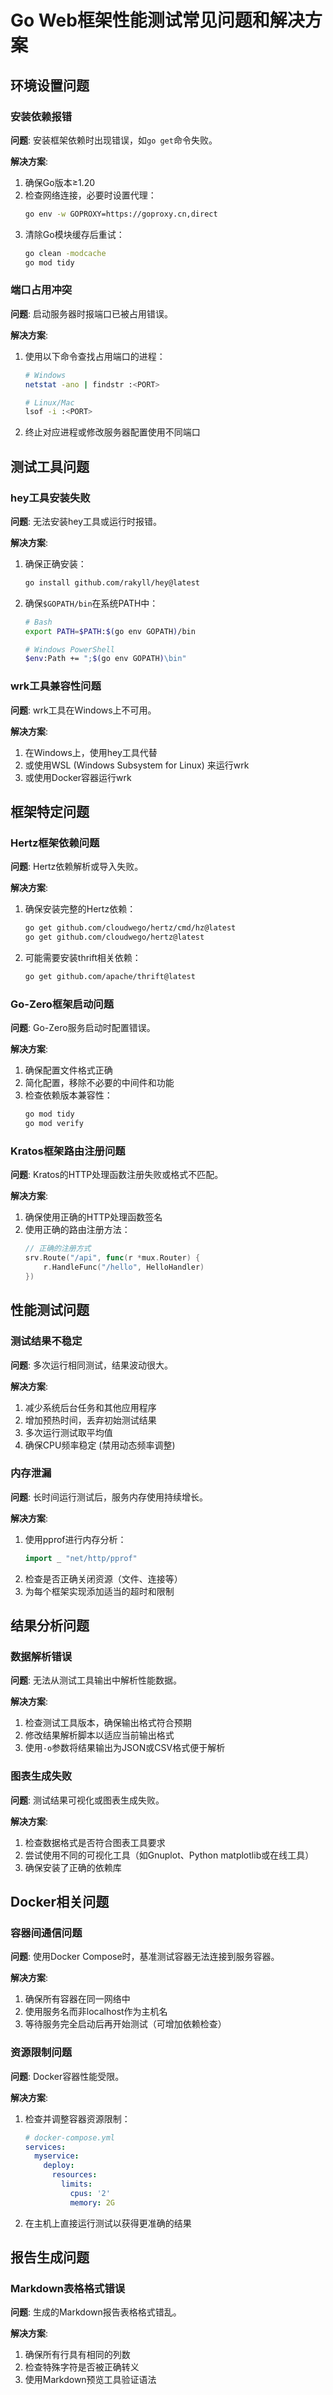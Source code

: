 # Go Web框架性能测试常见问题和解决方案

## 环境设置问题

### 安装依赖报错

**问题**: 安装框架依赖时出现错误，如`go get`命令失败。

**解决方案**:
1. 确保Go版本≥1.20
2. 检查网络连接，必要时设置代理：
   ```bash
   go env -w GOPROXY=https://goproxy.cn,direct
   ```
3. 清除Go模块缓存后重试：
   ```bash
   go clean -modcache
   go mod tidy
   ```

### 端口占用冲突

**问题**: 启动服务器时报端口已被占用错误。

**解决方案**:
1. 使用以下命令查找占用端口的进程：
   ```bash
   # Windows
   netstat -ano | findstr :<PORT>
   
   # Linux/Mac
   lsof -i :<PORT>
   ```
2. 终止对应进程或修改服务器配置使用不同端口

## 测试工具问题

### hey工具安装失败

**问题**: 无法安装hey工具或运行时报错。

**解决方案**:
1. 确保正确安装：
   ```bash
   go install github.com/rakyll/hey@latest
   ```
2. 确保`$GOPATH/bin`在系统PATH中：
   ```bash
   # Bash
   export PATH=$PATH:$(go env GOPATH)/bin
   
   # Windows PowerShell
   $env:Path += ";$(go env GOPATH)\bin"
   ```

### wrk工具兼容性问题

**问题**: wrk工具在Windows上不可用。

**解决方案**:
1. 在Windows上，使用hey工具代替
2. 或使用WSL (Windows Subsystem for Linux) 来运行wrk
3. 或使用Docker容器运行wrk

## 框架特定问题

### Hertz框架依赖问题

**问题**: Hertz依赖解析或导入失败。

**解决方案**:
1. 确保安装完整的Hertz依赖：
   ```bash
   go get github.com/cloudwego/hertz/cmd/hz@latest
   go get github.com/cloudwego/hertz@latest
   ```
2. 可能需要安装thrift相关依赖：
   ```bash
   go get github.com/apache/thrift@latest
   ```

### Go-Zero框架启动问题

**问题**: Go-Zero服务启动时配置错误。

**解决方案**:
1. 确保配置文件格式正确
2. 简化配置，移除不必要的中间件和功能
3. 检查依赖版本兼容性：
   ```bash
   go mod tidy
   go mod verify
   ```

### Kratos框架路由注册问题

**问题**: Kratos的HTTP处理函数注册失败或格式不匹配。

**解决方案**:
1. 确保使用正确的HTTP处理函数签名
2. 使用正确的路由注册方法：
   ```go
   // 正确的注册方式
   srv.Route("/api", func(r *mux.Router) {
       r.HandleFunc("/hello", HelloHandler)
   })
   ```

## 性能测试问题

### 测试结果不稳定

**问题**: 多次运行相同测试，结果波动很大。

**解决方案**:
1. 减少系统后台任务和其他应用程序
2. 增加预热时间，丢弃初始测试结果
3. 多次运行测试取平均值
4. 确保CPU频率稳定 (禁用动态频率调整)

### 内存泄漏

**问题**: 长时间运行测试后，服务内存使用持续增长。

**解决方案**:
1. 使用pprof进行内存分析：
   ```go
   import _ "net/http/pprof"
   ```
2. 检查是否正确关闭资源（文件、连接等）
3. 为每个框架实现添加适当的超时和限制

## 结果分析问题

### 数据解析错误

**问题**: 无法从测试工具输出中解析性能数据。

**解决方案**:
1. 检查测试工具版本，确保输出格式符合预期
2. 修改结果解析脚本以适应当前输出格式
3. 使用`-o`参数将结果输出为JSON或CSV格式便于解析

### 图表生成失败

**问题**: 测试结果可视化或图表生成失败。

**解决方案**:
1. 检查数据格式是否符合图表工具要求
2. 尝试使用不同的可视化工具（如Gnuplot、Python matplotlib或在线工具）
3. 确保安装了正确的依赖库

## Docker相关问题

### 容器间通信问题

**问题**: 使用Docker Compose时，基准测试容器无法连接到服务容器。

**解决方案**:
1. 确保所有容器在同一网络中
2. 使用服务名而非localhost作为主机名
3. 等待服务完全启动后再开始测试（可增加依赖检查）

### 资源限制问题

**问题**: Docker容器性能受限。

**解决方案**:
1. 检查并调整容器资源限制：
   ```yaml
   # docker-compose.yml
   services:
     myservice:
       deploy:
         resources:
           limits:
             cpus: '2'
             memory: 2G
   ```
2. 在主机上直接运行测试以获得更准确的结果

## 报告生成问题

### Markdown表格格式错误

**问题**: 生成的Markdown报告表格格式错乱。

**解决方案**:
1. 确保所有行具有相同的列数
2. 检查特殊字符是否被正确转义
3. 使用Markdown预览工具验证语法 